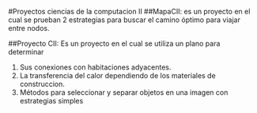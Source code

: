 #Proyectos ciencias de la computacion II
##MapaCII: es un proyecto en el cual se prueban 2 estrategias para buscar el camino óptimo para viajar entre nodos.

##Proyecto CII: Es un proyecto en el cual se utiliza un plano para determinar 
1. Sus conexiones con habitaciones adyacentes.
2. La transferencia del calor dependiendo de los materiales de construccion.
3. Métodos para seleccionar y separar objetos en una imagen con estrategias simples
